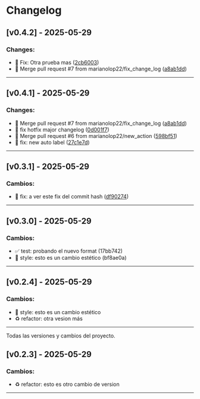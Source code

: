 # Changelog

## [v0.4.2] - 2025-05-29

### Changes:
- 🚀 Fix: Otra prueba mas ([2cb6003](https://github.com/marianolop22/NestJs-03_Pokedex/commit/2cb6003))
- 🚀 Merge pull request #7 from marianolop22/fix_change_log ([a8ab1dd](https://github.com/marianolop22/NestJs-03_Pokedex/commit/a8ab1dd))

---

## [v0.4.1] - 2025-05-29

### Changes:
- 🚀 Merge pull request #7 from marianolop22/fix_change_log ([a8ab1dd](https://github.com/marianolop22/NestJs-03_Pokedex/commit/a8ab1dd))
- 🔧 fix hotfix major changelog ([0d001f7](https://github.com/marianolop22/NestJs-03_Pokedex/commit/0d001f7))
- 🚀 Merge pull request #6 from marianolop22/new_action ([598bf51](https://github.com/marianolop22/NestJs-03_Pokedex/commit/598bf51))
- 🔧 fix: new auto label ([27c1e7d](https://github.com/marianolop22/NestJs-03_Pokedex/commit/27c1e7d))

---

## [v0.3.1] - 2025-05-29

### Cambios:
- 🐛 fix: a ver este fix del commit hash ([df90274](https://github.com/marianolop22/NestJs-03_Pokedex/commit/df90274))

---

## [v0.3.0] - 2025-05-29

### Cambios:
- ✅ test: probando el nuevo format (17bb742)
- 💄 style: esto es un cambio estético (bf8ae0a)

---

## [v0.2.4] - 2025-05-29

### Cambios:
- 💄 style: esto es un cambio estético
- ♻️ refactor: otra vesion más

---

Todas las versiones y cambios del proyecto.

## [v0.2.3] - 2025-05-29

### Cambios:
- ♻️ refactor: esto es otro cambio de version

---


